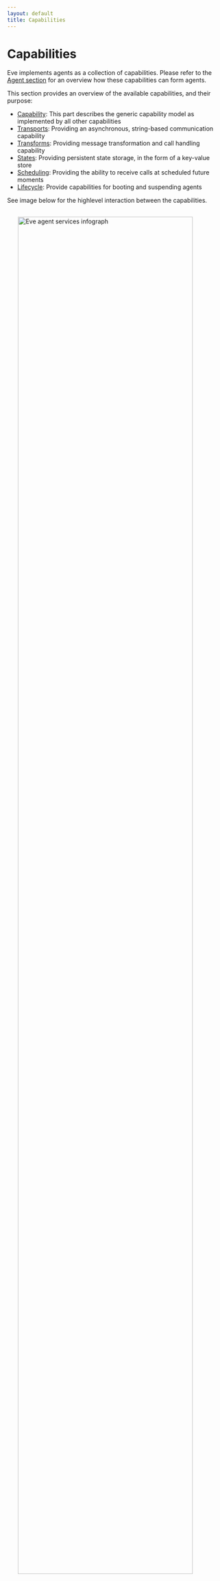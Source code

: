 ```yaml
---
layout: default
title: Capabilities
---
```



# Capabilities

Eve implements agents as a collection of capabilities. Please refer to the [Agent section](/implementations/java/agents.html) for an overview how these capabilities can form agents. 

This section provides an overview of the available capabilities, and their purpose:

- [Capability](#Capabilities): This part describes the generic capability model as implemented by all other capabilities
- [Transports](#TransportCapabilities): Providing an asynchronous, string-based communication capability
- [Transforms](#TransformCapabilities): Providing message transformation and call handling capability
- [States](#StateCapabilities):			 Providing persistent state storage, in the form of a key-value store
- [Scheduling](#SchedulerCapabilities): Providing the ability to receive calls at scheduled future moments
- [Lifecycle](#LifecycleCapabilities): Provide capabilities for booting and suspending agents

See image below for the highlevel interaction between the capabilities.

<img src="../../img/eve_java_architecture.png"
  style="margin-top: 30px;width:90%;margin-left:auto;margin-right:auto;display:block"
  title="Eve agent services infograph">

## Capability model {#Capabilities}

All capabilities follow the same usage pattern, implementing the same interface. Obtaining an specific instance of a capability is done through a builder pattern. This is a three step process:

1. Create a configuration for the capability
2. Define a callback method for the capability
3. Build a capabilityBuilder with the configuration and the callback

### Configuration format

All capabilities accept a Jackson JSON DOM node as configuration.This allows very flexible configuration and allows the agent to serialize its configuration. It also allows the configuration to be obtained from file in various file formats (JSON, Yaml, etc.) For most capabilities there is a one-on-one mapping from JSON config to specific capability instance. This means if you build a capability with exactly the same configuration, you most probably get the same capability instance again.

For most capabilities there is a specific config class, extending Jackson's JsonNode, which you can use to programatically set the various configuration fields. (=bean-like interface)

### Callback method

Several capabilities need to be able to invoke a callback method on the agent. For example, an incoming message needs to be able to invoke a receive method in the agent. The capability model provides the possibility to provide such a callback method to the capability. This callback is wrapped in a handler object, to allow the agent to be suspended. (see [lifecycle](#LifecycleCapabilities) for more information about suspension) Depending on the capability category, the callback method needs to implement a specific interface. (e.g. Receiver for Transports) 

### Capability builder

All capabilities have their own builder. This allows compile-time selection of the capability. But for full data driven setups, in which it's not yet known which capability will be used during runtime, it is possible to use the generic CapabilityBuilder. This builder uses a "class" field in the configuration to dynamically select the needed capability.

## Transport capabilities {#TransportCapabilities}

Eve agents can communicate via various transports. Eve currently has four built-in transport protocol implementations: Http, Websockets, Xmpp and ZeroMQ.

- [Http transport](#HttpTransport) allows agents to contact each other through a HTTP client.
  Agents can be invoked by sending a HTTP POST request via a regular Java servlet.
- [Websocket transport](#WSTransport) allows agents to contact one specific other agent through a websocket connection. One agent uses the server side transport, the other the client side. 
- [Xmpp transport](#XmppTransport) allows to connect agents to an XMPP server. The agents can then send messages to each other through XMPP.
- [Zmq transport](#ZmqTransport) allows agents to contact each other through ZMQ PUSH/PULL sockets.

A single Eve agent can have multiple Transports configured, each with its own URL structure.
This allows exposure of the agents via multiple transports at the same time. This also means each agent has multiple addresses as well.

#### Global transport configuration

All transport capabilities share two configuration items:

**doShortcut**: This option controls if the capability may bypass the network layer if it detects that the receiver of a message is actually hosted in the same VM. If this options is true, the message may be passed directly to the receiver, if false, the message is fully send through the network layer, included potential serializations, etc.

**doAuthentication**: This option controls if the transport capability is responsible for fully determine the authentication of the remote endpoint on incoming messages. If true, the capability will enforce access authentication. (Within the HTTP transport this enforces SSL and basic authentication) If false, the capability will just accept the remote endpoints claimed senderUrl and use that as sender address.


### Http transport {#HttpTransport}

The agent needs to initialise the HttpCapability through the HttpTransportBuilder. This capability acts like an adapter to a servlet which implements the HTTP endpoint. This servlet needs to be setup separately from the HttpCapability, although in the embedded setup this is done in one configuration action.

Eve comes with a servlet *EveServlet* which exposes agents via a standard Java servlet. A specific agent can be addressed via this servlet by specifying
its id in the servlet url in a RESTFull manner: &lt;baseUrl&gt;/&lt;id&gt;, e.g. "http://example.com/agents/myAgentId".

#### Configuration

There are two ways to setup the servlet environment:

- Through an embedded Jetty setup, configured through the normal CapabilityConfig
- Configuration through web.xml, besides the normal CapabilityConfig

##### Generic configuration

{% highlight java %}
#Setup the configuration:
final HttpTransportConfig config = new HttpTransportConfig();
config.setServletUrl("http://localhost:8080/agents/");
config.setId("testAgent");

#Build the transport:
final Transport transport = new TransportBuilder()
	.withConfig(config)
	.withHandle(new myReceiver())
	.build();
{% endhighlight %}

##### Servlet configuration with embedded Jetty

This configuration is very similar to the above setup, except that some more configuration is added to configure the servlet. This setup requires that the embedded Jetty is bundled

{% highlight java %}
#Setup the configuration:
final HttpTransportConfig config = new HttpTransportConfig();
config.setServletUrl("http://localhost:8080/agents/");
config.setId("testAgent");
	
#Add a servlet launcher to the http config:
config.setServletLauncher("JettyLauncher");

#Add Jetty specific configuration to the http config:
final ObjectNode jettyParms = JOM.createObjectNode();
jettyParms.put("port", 8080);
config.put("jetty", jettyParms);

#Build the transport:
final Transport transport = new TransportBuilder()
	.withConfig(config)
	.withHandle(new myReceiver())
	.build();
{% endhighlight %}

The equivalent Json configuration is:
{% highlight json %}
{
	"class":"com.almende.eve.transport.http.HttpTransportBuilder",
	"servletUrl":"http://localhost:8080/agents/",
	"id":"testAgent",
	"servletLauncher":"JettyLauncher",
	"doShortcut":true,
	"doAuthentication":true,
	"jetty":{
		"port":8080,
	}
}
{% endhighlight %}


##### Servlet configuration through Web.xml

When running Eve in an external servlet environment like in Jetty or Tomcat, the servlet needs to be configured in the web.xml:

To configure the servlet add the following lines to the **web.xml** file of the Java project,
inside the &lt;web-app&gt; tag:

{% highlight xml %}
<servlet>
	<servlet-name>war</servlet-name>
	<servlet-class>com.almende.eve.transport.http.EveServlet</servlet-class>
	<init-param>
		<param-name>ServletUrl</param-name>
		<param-value>http://localhost:8080/war/agents/</param-value>
	</init-param>
	<load-on-startup>1</load-on-startup>
</servlet>

<servlet-mapping>
	<servlet-name>war</servlet-name>
	<url-pattern>/agents/*</url-pattern>
</servlet-mapping>
{% endhighlight %}

The *url-pattern* in the servlet mapping can be freely chosen (in the example
chosen as `/agents/*`). This determines the url at which the servlet is running.
It is important to end the url with the pattern /\*,
as the url of the servlet will end with the id of the agent. Together with the hostname of the server, this url-pattern forms the servlet base URL, which needs to be provided to the servlet, through the ServletUrl init parameter. This parameter is used by the servlet to lookup the HttpTransportCapabilities of the configured agents.
It is therefor important that the ServletUrl parameter is equal to the ServletUrl parameter in the HttpTransportConfig instance that is given to the HttpTransportBuilder.

#### Debug servlet

Besides the EveServlet, there is also a debug servlet available, which exposes a simpel debugging GUI when GET-ing the agent url. This debug servlet is implemented in class: com.almende.eve.transport.http.DebugServlet. Just replace EveServlet with DebugServlet in the above mentioned configuration.

### Websocket transport {#WSTransport}

The websocket transport is somewhat different from the other transports, in the sense that it can only be used to exchange data with a specific other agent. It is not a generic routing transport, like XMPP or HTTP, but limits traffic to a single remote agent. 

To use websockets, the two agents need to implement a side of the client-server relationship. After initialisation, this directional choice doesn't further limit traffic.

#### Client side

{% highlight java %}

final WebsocketTransportConfig serverConfig = new WebsocketTransportConfig();
clientConfig.setId("testClient");
clientConfig.setServerUrl("ws://localhost:8082/ws/testServer");

/* default value, this can be omitted */
clientConfig.setServer(false);

final Transport client = new TransportBuilder()
	.withConfig(clientConfig)
	.withHandle(new MyReceiver())
	.build();
client.connect();

client.send(URI.create("ws://localhost:8082/ws/testServer"),
				"Good day to you!", null);
{% endhighlight %}

As stated, the client connection only supports sending data to the server endpoint, as shown in the above example.

The equivalent Json configuration is:
{% highlight json %}
{
	"class":"com.almende.eve.transport.ws.WebsocketTransportBuilder",
	"server":false,
	"id": "testClient",
	"serverUrl": "ws://localhost:8082/ws/testServer"	
}
{% endhighlight %}


#### Server side

{% highlight java %}

final WebsocketTransportConfig serverConfig = new WebsocketTransportConfig();
serverConfig.setAddress("ws://localhost:8082/ws/testServer");
serverConfig.setServer(true);

serverConfig.setServletLauncher("JettyLauncher");
final ObjectNode jettyParms = JOM.createObjectNode();
jettyParms.put("port", 8082);
serverConfig.put("jetty", jettyParms);
		
final Transport server = new TransportBuilder()
	.withConfig(serverConfig)
	.withHandle(new MyReceiver())
	.build();
		
server.send(URI.create("wsclient:testClient"), "Hi there!", null);

{% endhighlight %}
As shown, the connected clients are addressable through "wsclient:&lt;clientId&gt;". 

The equivalent Json configuration is:
{% highlight json %}
{
	"class":"com.almende.eve.transport.ws.WebsocketTransportBuilder",
	"server":true,
	"address":"ws://localhost:8082/ws/testServer",
	"servletLauncher":"JettyLauncher",
	"jetty":{
		"port":8082
	}
}
{% endhighlight %}

### Xmpp transport {#XmppTransport}

Agents can be connected individually to an XMPP server through the Xmpp transport capability. Each agent can be addressed through the given JabberID. (e.g. xmpp:agent@example.com/endpoint)

#### Configuration

{% highlight java %}
final XmppTransportConfig params = new XmppTransportConfig();
params.setAddress("xmpp://alice@example.com/example");
params.setPassword("wonderland");
		
final Transport transport =	new XmppTransportBuilder()
	.withConfig(params)
	.withHandle(new MyReceiver()).build();

#Connect to the server
transport.connect();
		
#Send some data to the other end
transport.send(URI.create("xmpp:bob@example.com"),"Hello World", null);
	

#Disconnect again if required
transport.disconnect();

{% endhighlight %}

The equivalent Json configuration is:
{% highlight json %}
{
	"class":"com.almende.eve.transport.xmpp.XmppTransportBuilder",
	"address":"xmpp://alice@example.com/example",
	"password":"wonderland",
	"doShortcut":true,
	"doAuthentication":true
}
{% endhighlight %}

### Zmq transport {#ZmqTransport}

<div class="Evehighlight">
<span>Linux 64-bit only!</span><br>
As it stands, the current implementation of ZMQ sockets in Eve depends Maven artifacts only available for Linux 64-bit architectures.
</div>
Agents can also be provided with ZeroMQ sockets. Eve supports all three types of ZeroMQ addresses: TCP sockets, IPC sockets and inproc sockets. When the agentHost is configured for ZeroMQ, each agent is provided with an inbound PULL socket at the configured address. Each outbound call will instantiate a PUSH socket which pairs with the remote PULL socket.

#### Configuration

{% highlight java %}
#Setup configuration:
final ZmqTransportConfig config = new ZmqTransportConfig();
config.setAddress("zmq://tcp://127.0.0.1:5678");
	
#Build transport
final Transport transport = new TransportBuilder()
	.withConfig(config)
	.withHandle(new MyReceiver())
	.build();

#Setup listening sockets:
transport.connect();
		
#Send some data to the other end
transport.send(URI.create("zmq://tcp://127.0.0.1:5678"), "Hello World",
	null);
{% endhighlight %}

The equivalent Json configuration is:
{% highlight json %}
{
	"class":"com.almende.eve.transport.zmq.ZmqTransportBuilder",
	"address":"zmq://tcp://127.0.0.1:5678",
	"doShortcut":true,
	"doAuthentication":true
}
{% endhighlight %}

With the above mentioned configuration each agent will get a ZMQ socket assigned with the following address: tcp://127.0.0.1:5678.
The ZMQ transport supports all three ZMQ address types:

- A TCP address of form:  **tcp://{address}:{basePort+agentOffset}** (e.g.  tcp://127.0.0.1:5447 for the third agent in the system, is the baseport is 5444)
- A local socket in the form of: **ipc:///tmp/zmq-socket-{agentId}**
- A inproc socket in the form of: **inproc://{agentId}**

For routing to these addresses from within an agent a zmq: prefix needs to be added (as reported through agent.getUrls()). (e.g. zmq:ipc:///tmp/zmq-socket-testAgent1)

## Transform Capabilities {#TransformCapabilities}

In the agent implementations, described in the [Agent section](/implementations/java/agents.html), the message transformations are normally hidden behind a simplified API. These transformations are implemented as capability. Currently only the RPC handling is available as transformation, but in the near future other protocol conversions will be provided. This can include things like compression, encryption, specialized envelops, etc.

### RPC Transform Capability

{% highlight java %}
final RpcTransformConfig config = new RpcTransformConfig();
config.setCallbackTimeout(20);

final RpcTransform transform = new RpcTransformBuilder()
	.withConfig(config)
	.withHandle(
		new SimpleHandler<Object>(new MyClass()))
	.build();
		
final AsyncCallback<Boolean> callback = new AsyncCallback<Boolean>() {
		
	@Override
	public void onSuccess(final Boolean result) {
		LOG.warning("Success!");
		assertTrue(result);
	}
	
	@Override
	public void onFailure(final Exception exception) {
		LOG.log(Level.WARNING, "Fail:", exception);
		fail();
	}
};
		
final ObjectNode parms = JOM.createObjectNode();
parms.put("parm", true);

#Outbound traffic:
final Object request = transform.buildMsg("testMe", parms, callback);
		
#Inbound traffic:
final Object response = transform.invoke(request,senderUrl);
{% endhighlight %}

For outbound traffic the RPC transform is used to create the RPC request. The RPC transform also keeps state for these request, if a callback method is provided. This callback will be kept in memory for a configurable timeout period. (default is 30 seconds)

For inbound traffic, the RPC transform 'invoke' method will first determine if this is a reply on an earlier outbound request. If it is, it will obtain the callback and call it's methods. If this is an inbound request, the RPC transform will prepare and invoke a method call on the object that is given as handler to the builder.

## State Capabilities {#StateCapabilities}

Through the State abstraction, agents are offered the capability for easy storage of data per agent. Currently the State is modeled as a simple key/value store. Various implementations are offered, with different storage attributes:

- In-memory state
- JSON based file state
- Java object serialization file state
- CouchDB state
- MongoDB state

### Usage

State acts similar to a Java collections Map&lt;String,Object&gt;, but with a few distinct differences. The biggest difference if that the state can be serialized to JSON (for persistency) which potentially loses type information on the value. This means that the methods for getting the value need to reinject this type information. 

There is a normal put(key,value) method for placing data in the state, overwriting potential existing values. Similarly there are normal remove(key) and containsKey(key) methods. However, other methods are not provided, most notably entrySet() and values().

As mentioned, the getter methods need to reinject the missing type information, as can be seen in the get(key, type) methods:

{% highlight java %}
<T> T get(String key, JavaType type);
<T> T get(String key, TypeUtil<T> type);
<T> T get(TypedKey<T> key);
<T> T get(String key, Class<T> type);
<T> T get(String key, Type type);
{% endhighlight %}

These 5 methods each given a different way for putting type information back into the object. These methods actually reflect the same set of options that the JSON-RPC library also offers on it's send() methods. For JSON based State storage (FileState, CouchDB state, etc.) the first three are more efficient than the latter two. This is because in those cases Jackson doesn't need to reflect on the Java classes themselves, which is a relative slow operation.

#### Optimistic locking

Eve agents can use various approaches to scalability, including running multiple threads for the same agent concurrently. The agent's state must therefor act as a synchronization point for these threads. Within Java there are various strategies you can take to handle concurrent State access. But especially if certain agent threads run in a different VM/Server (e.g. loadbalanced HTTP setup) it becomes problematic to use standard Java synchronization tools. 
For this problem, the state offers some distinct tooling for concurrency handling, based on optimistic locking. This is based on the atomic putIfUnchanged() method:

{% highlight java %}
boolean putIfUnchanged(String key, Object newVal, Object oldVal);
{% endhighlight %}

This method is normally used in the following manner:

{% highlight java %}
public void incr(key){
	int oldval = myState.get(key, Integer.class);
	int newval = oldval + 1;
	if (!myState.putIfUnchanged(key, newval, oldval)){
		//recursive retry:
		incr(key);
	}
}
{% endhighlight %}

Basically you get the current value, make a copy which you modify. Next step you store the value again, but with a check that no other thread has just modified the same value, in which case you just retry the operation.

For each type of State, you'll find a small code sample below:

#### Memory State

{% highlight java %}
final MemoryStateConfig params = new MemoryStateConfig();
params.setId("TestAgent");
		
State myState = new StateBuilder()
	.withConfig(params)
	.build();

myState.put("msg", "Hi There!");
String result = myState.get("msg", String.class);
{% endhighlight %}

#### JSON based file State

{% highlight java %}
final FileStateConfig params = new FileStateConfig();
params.setId("TestAgent");

/* Some defaults: */
params.setJson(true); 
params.setPath(".eveagents");
	
State myState = new StateBuilder()
	.withConfig(params)
	.build();

myState.put("msg", "Hi There!");
String result = myState.get("msg", String.class);
{% endhighlight %}

#### Serialized data file State

{% highlight java %}
final FileStateConfig params = new FileStateConfig();
params.setId("TestAgent");
params.setJson(false);

/* default value, therefor optional: */
params.setPath(".eveagents");
	
State myState = new StateBuilder()
	.withConfig(params)
	.build();

myState.put("msg", "Hi There!");
String result = myState.get("msg", String.class);
{% endhighlight %}

#### CouchDB State

{% highlight java %}
final CouchStateConfig params = new CouchStateConfig();
params.setId("TestAgent");
params.setUrl("http://localhost:5984");
params.setUsername("myCouchDBUser");
params.setPassword("myCouchDBPassword");

/* default value, therefor optional: */
params.setDatabase("eve");
	
State myState = new StateBuilder()
	.withConfig(params)
	.build();

myState.put("msg", "Hi There!");
String result = myState.get("msg", String.class);
{% endhighlight %}

#### MongoDB State

{% highlight java %}
final MongoStateConfig params = new MongoStateConfig();
params.setId("TestAgent");

/* default values, therefor optional: */
params.setHost("localhost");
params.setPort(27017);
params.setDatabase("eve");
params.setCollection("agents");
	
State myState = new StateBuilder()
	.withConfig(params)
	.build();

myState.put("msg", "Hi There!");
String result = myState.get("msg", String.class);

{% endhighlight %}

## Scheduling Capabilities {#SchedulerCapabilities}

To facilitate the autonomous behavior of the software agents, Eve offers various scheduling capabilities. These capabilities act like trigger generators, offering delayed, interval driven message delivery. These messages can contain RPC, allowing the scheduler to be used as an asynchronous taskrunner as well.

- Simple Scheduler Capability - A basic scheduler that keeps the tasks in a memory queue
- Persistent Scheduler Capability - A scheduler that uses a State (see above) for storing the task queue, allowing among others filebased persistency.

### Usage

#### Simple Scheduler

{% highlight java %}
final SimpleSchedulerConfig params = new SimpleSchedulerConfig();
params.setSenderUrl("local:scheduler");
		
final Scheduler test = new SchedulerBuilder()
	.withConfig(params)
	.withHandle(new SimpleHandler<Receiver>(new MyReceiver()))
	.build();
	
test.schedule("Hi there!", DateTime.now());
test.schedule("Hi there!", DateTime.now().plusSeconds(10));
{% endhighlight %}

The equivalent Json configuration is:
{% highlight json %}
{
	"class":"com.almende.eve.scheduling.PersistentSchedulerBuilder",
	"senderUrl":"local:scheduler",
}
{% endhighlight %}

#### Persistent Scheduler

The biggest difference between the SimpleScheduler and the PersistentScheduler is the addition of a State for storing the task queue of the scheduler. 

{% highlight java %}
final PersistentSchedulerConfig params = new PersistentSchedulerConfig();
final FileStateConfig state = new FileStateConfig();
state.put("class", FileStateBuilder.class.getName());
state.put("path", ".eveagents_schedulingtest");
state.put("id", "testScheduling");
		
params.setState(state);
params.setSenderUrl("local:scheduler");
		
final Scheduler test = new SchedulerBuilder()
	.withConfig(params)
	.withHandle(new SimpleHandler<Receiver>(new MyReceiver()))
	.build();
		
test.schedule("Hi there!", DateTime.now());
test.schedule("Hi there!", DateTime.now().plusSeconds(10));
{% endhighlight %}

The equivalent Json configuration is:
{% highlight json %}
{
	"class":"com.almende.eve.scheduling.PersistentSchedulerBuilder",
	"senderUrl":"local:scheduler",
	"state":{
		"class":"com.almende.eve.state.FileStateBuilder",
		"path":".eveagents_schedulingtest",
		"json":true,
		"id":"testScheduling"
	}
}
{% endhighlight %}


